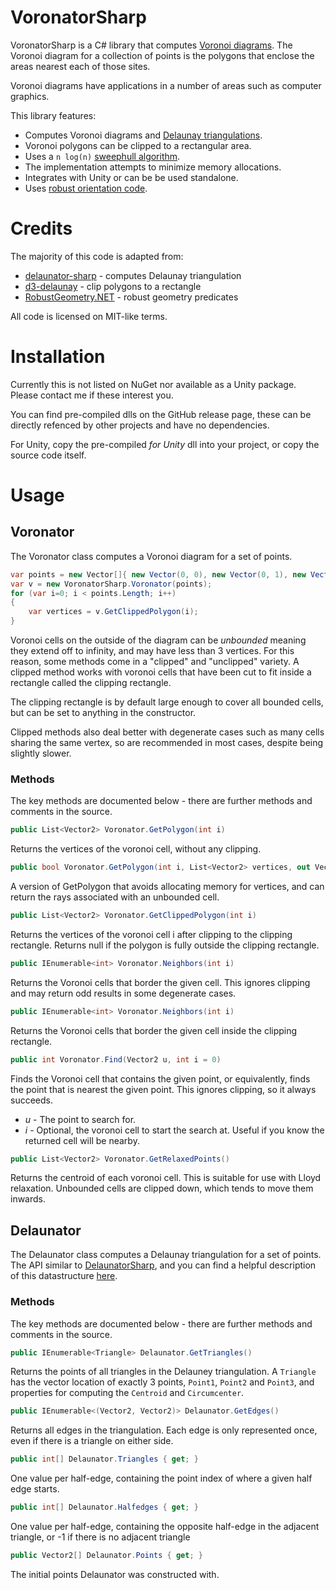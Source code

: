 ﻿# VoronatorSharp

VoronatorSharp is a C# library that computes [Voronoi diagrams](https://en.wikipedia.org/wiki/Voronoi_diagram). The Voronoi diagram for a collection of points is the polygons that enclose the areas nearest each of those sites.

Voronoi diagrams have applications in a number of areas such as computer graphics.

This library features:
 * Computes Voronoi diagrams and [Delaunay triangulations](https://en.wikipedia.org/wiki/Delaunay_triangulation).
 * Voronoi polygons can be clipped to a rectangular area.
 * Uses a `n log(n)` [sweephull algorithm](https://github.com/mapbox/delaunator#papers).
 * The implementation attempts to minimize memory allocations.
 * Integrates with Unity or can be be used standalone.
 * Uses [robust orientation code](https://github.com/govert/RobustGeometry.NET).

 # Credits

The majority of this code is adapted from:
* [delaunator-sharp](https://github.com/nol1fe/delaunator-sharp) - computes Delaunay triangulation
* [d3-delaunay](https://github.com/d3/d3-delaunay) - clip polygons to a rectangle
* [RobustGeometry.NET](https://github.com/govert/RobustGeometry.NET) - robust geometry predicates

All code is licensed on MIT-like terms.

# Installation

Currently this is not listed on NuGet nor available as a Unity package. Please contact me if these interest you.

You can find pre-compiled dlls on the GitHub release page, these can be directly refenced by other projects and have no dependencies.

For Unity, copy the pre-compiled *for Unity* dll into your project, or copy the source code itself.

# Usage

## Voronator

The Voronator class computes a Voronoi diagram for a set of points.

```csharp
var points = new Vector[]{ new Vector(0, 0), new Vector(0, 1), new Vector(1, 0)};
var v = new VoronatorSharp.Voronator(points);
for (var i=0; i < points.Length; i++)
{
    var vertices = v.GetClippedPolygon(i);
}
```

Voronoi cells on the outside of the diagram can be *unbounded* meaning they extend off to infinity, and may have less than 3 vertices. 
For this reason, some methods come in a "clipped" and "unclipped" variety. 
A clipped method works with voronoi cells that have been cut to fit inside a rectangle called the clipping rectangle.

The clipping rectangle is by default large enough to cover all bounded cells, but 
can be set to anything in the constructor.

Clipped methods also deal better with degenerate cases such as many cells sharing the same vertex, so are recommended in most cases,
despite being slightly slower.

### Methods

The key methods are documented below - there are further methods and comments in the source.

```csharp
public List<Vector2> Voronator.GetPolygon(int i)
```
Returns the vertices of the voronoi cell, without any clipping.


```csharp
public bool Voronator.GetPolygon(int i, List<Vector2> vertices, out Vector2 ray1, out Vector2 ray2)
```
A version of GetPolygon that avoids allocating memory for vertices, and can return the rays associated with an unbounded cell.


```csharp
public List<Vector2> Voronator.GetClippedPolygon(int i)
```
Returns the vertices of the voronoi cell i after clipping to the clipping rectangle.
Returns null if the polygon is fully outside the clipping rectangle.


```csharp
public IEnumerable<int> Voronator.Neighbors(int i)
```
Returns the Voronoi cells that border the given cell.
This ignores clipping and may return odd results in some degenerate cases.

```csharp
public IEnumerable<int> Voronator.Neighbors(int i)
```
Returns the Voronoi cells that border the given cell inside the clipping rectangle.

```csharp
public int Voronator.Find(Vector2 u, int i = 0)
```
Finds the Voronoi cell that contains the given point, or equivalently,
finds the point that is nearest the given point.
This ignores clipping, so it always succeeds.

* *u* - The point to search for.
* *i* - Optional, the voronoi cell to start the search at. Useful if you know the returned cell will be nearby.


```csharp
public List<Vector2> Voronator.GetRelaxedPoints()
```
Returns the centroid of each voronoi cell.
This is suitable for use with Lloyd relaxation.
Unbounded cells are clipped down, which tends to move them inwards.

## Delaunator

The Delaunator class computes a Delaunay triangulation for a set of points.
The API similar to [DelaunatorSharp](https://github.com/nol1fe/delaunator-sharp), and you can find a helpful description of this datastructure [here](https://mapbox.github.io/delaunator/).

### Methods

The key methods are documented below - there are further methods and comments in the source.

```csharp
public IEnumerable<Triangle> Delaunator.GetTriangles()
```
Returns the points of all triangles in the Delauney triangulation.
A `Triangle` has the vector location of exactly 3 points, `Point1`, `Point2` and `Point3`, and properties for computing the `Centroid` and `Circumcenter`.


```csharp
public IEnumerable<(Vector2, Vector2)> Delaunator.GetEdges()
```
Returns all edges in the triangulation.
Each edge is only represented once, even if there is a triangle on either side.

```csharp
public int[] Delaunator.Triangles { get; }
```
One value per half-edge, containing the point index of where a given half edge starts.

```csharp
public int[] Delaunator.Halfedges { get; }
```
One value per half-edge, containing the opposite half-edge in the adjacent triangle, or -1 if there is no adjacent triangle

```csharp
public Vector2[] Delaunator.Points { get; }
```
The initial points Delaunator was constructed with.
